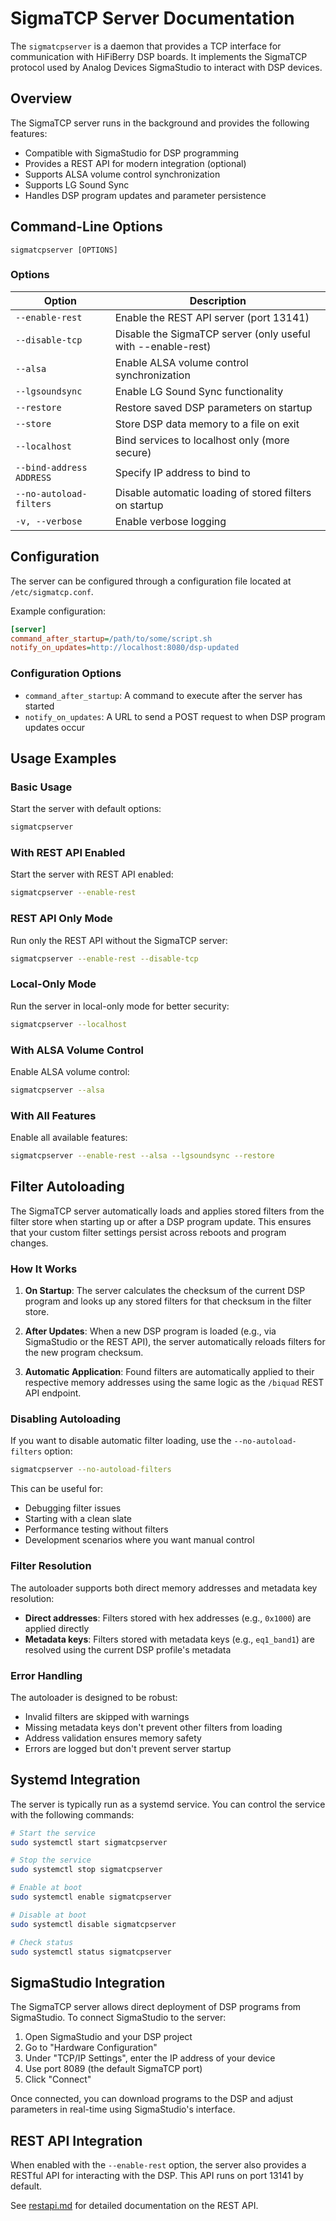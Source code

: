 # SigmaTCP Server Documentation

The `sigmatcpserver` is a daemon that provides a TCP interface for communication with HiFiBerry DSP boards. It implements the SigmaTCP protocol used by Analog Devices SigmaStudio to interact with DSP devices.

## Overview

The SigmaTCP server runs in the background and provides the following features:

- Compatible with SigmaStudio for DSP programming
- Provides a REST API for modern integration (optional)
- Supports ALSA volume control synchronization
- Supports LG Sound Sync
- Handles DSP program updates and parameter persistence

## Command-Line Options

```
sigmatcpserver [OPTIONS]
```

### Options

| Option | Description |
|--------|-------------|
| `--enable-rest` | Enable the REST API server (port 13141) |
| `--disable-tcp` | Disable the SigmaTCP server (only useful with --enable-rest) |
| `--alsa` | Enable ALSA volume control synchronization |
| `--lgsoundsync` | Enable LG Sound Sync functionality |
| `--restore` | Restore saved DSP parameters on startup |
| `--store` | Store DSP data memory to a file on exit |
| `--localhost` | Bind services to localhost only (more secure) |
| `--bind-address ADDRESS` | Specify IP address to bind to |
| `--no-autoload-filters` | Disable automatic loading of stored filters on startup |
| `-v, --verbose` | Enable verbose logging |

## Configuration

The server can be configured through a configuration file located at `/etc/sigmatcp.conf`.

Example configuration:

```ini
[server]
command_after_startup=/path/to/some/script.sh
notify_on_updates=http://localhost:8080/dsp-updated
```

### Configuration Options

- `command_after_startup`: A command to execute after the server has started
- `notify_on_updates`: A URL to send a POST request to when DSP program updates occur

## Usage Examples

### Basic Usage

Start the server with default options:

```bash
sigmatcpserver
```

### With REST API Enabled

Start the server with REST API enabled:

```bash
sigmatcpserver --enable-rest
```

### REST API Only Mode

Run only the REST API without the SigmaTCP server:

```bash
sigmatcpserver --enable-rest --disable-tcp
```

### Local-Only Mode

Run the server in local-only mode for better security:

```bash
sigmatcpserver --localhost
```

### With ALSA Volume Control

Enable ALSA volume control:

```bash
sigmatcpserver --alsa
```

### With All Features

Enable all available features:

```bash
sigmatcpserver --enable-rest --alsa --lgsoundsync --restore
```

## Filter Autoloading

The SigmaTCP server automatically loads and applies stored filters from the filter store when starting up or after a DSP program update. This ensures that your custom filter settings persist across reboots and program changes.

### How It Works

1. **On Startup**: The server calculates the checksum of the current DSP program and looks up any stored filters for that checksum in the filter store.

2. **After Updates**: When a new DSP program is loaded (e.g., via SigmaStudio or the REST API), the server automatically reloads filters for the new program checksum.

3. **Automatic Application**: Found filters are automatically applied to their respective memory addresses using the same logic as the `/biquad` REST API endpoint.

### Disabling Autoloading

If you want to disable automatic filter loading, use the `--no-autoload-filters` option:

```bash
sigmatcpserver --no-autoload-filters
```

This can be useful for:
- Debugging filter issues
- Starting with a clean slate
- Performance testing without filters
- Development scenarios where you want manual control

### Filter Resolution

The autoloader supports both direct memory addresses and metadata key resolution:

- **Direct addresses**: Filters stored with hex addresses (e.g., `0x1000`) are applied directly
- **Metadata keys**: Filters stored with metadata keys (e.g., `eq1_band1`) are resolved using the current DSP profile's metadata

### Error Handling

The autoloader is designed to be robust:
- Invalid filters are skipped with warnings
- Missing metadata keys don't prevent other filters from loading
- Address validation ensures memory safety
- Errors are logged but don't prevent server startup

## Systemd Integration

The server is typically run as a systemd service. You can control the service with the following commands:

```bash
# Start the service
sudo systemctl start sigmatcpserver

# Stop the service
sudo systemctl stop sigmatcpserver

# Enable at boot
sudo systemctl enable sigmatcpserver

# Disable at boot
sudo systemctl disable sigmatcpserver

# Check status
sudo systemctl status sigmatcpserver
```

## SigmaStudio Integration

The SigmaTCP server allows direct deployment of DSP programs from SigmaStudio. To connect SigmaStudio to the server:

1. Open SigmaStudio and your DSP project
2. Go to "Hardware Configuration"
3. Under "TCP/IP Settings", enter the IP address of your device
4. Use port 8089 (the default SigmaTCP port)
5. Click "Connect"

Once connected, you can download programs to the DSP and adjust parameters in real-time using SigmaStudio's interface.

## REST API Integration

When enabled with the `--enable-rest` option, the server also provides a RESTful API for interacting with the DSP. This API runs on port 13141 by default.

See [restapi.md](restapi.md) for detailed documentation on the REST API.
